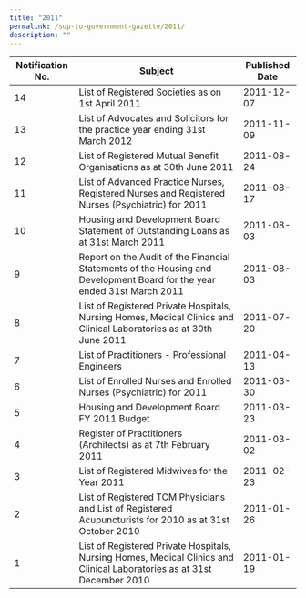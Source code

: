 ```yaml
---
title: "2011"
permalink: /sup-to-government-gazette/2011/
description: ""
---
```

|Notification No.|Subject|Published Date|
|---|---|---|
|14|List of Registered Societies as on 1st April 2011|2011-12-07|
|13|List of Advocates and Solicitors for the practice year ending 31st March 2012|2011-11-09|
|12|List of Registered Mutual Benefit Organisations as at 30th June 2011|2011-08-24|
|11|List of Advanced Practice Nurses, Registered Nurses and Registered Nurses (Psychiatric) for 2011|2011-08-17|
|10|Housing and Development Board Statement of Outstanding Loans as at 31st March 2011|2011-08-03|
|9|Report on the Audit of the Financial Statements of the Housing and Development Board for the year ended 31st March 2011|2011-08-03|
|8|List of Registered Private Hospitals, Nursing Homes, Medical Clinics and Clinical Laboratories as at 30th June 2011|2011-07-20|
|7|List of Practitioners - Professional Engineers|2011-04-13|
|6|List of Enrolled Nurses and Enrolled Nurses (Psychiatric) for 2011|2011-03-30|
|5|Housing and Development Board FY 2011 Budget|2011-03-23|
|4|Register of Practitioners (Architects) as at 7th February 2011|2011-03-02|
|3|List of Registered Midwives for the Year 2011|2011-02-23|
|2|List of Registered TCM Physicians and List of Registered Acupuncturists for 2010 as at 31st October 2010|2011-01-26|
|1|List of Registered Private Hospitals, Nursing Homes, Medical Clinics and Clinical Laboratories as at 31st December 2010|2011-01-19|